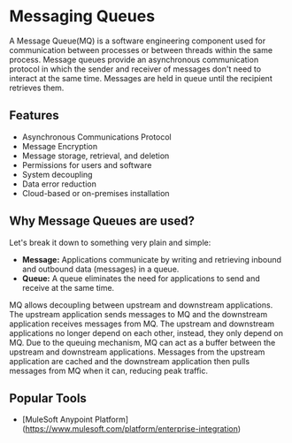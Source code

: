 # Messaging Queues
A Message Queue(MQ) is a software engineering component used for communication between processes or between threads within the same process. Message queues provide an asynchronous communication protocol in which the sender and receiver of messages don't need to interact at the same time. Messages are held in queue until the recipient retrieves them. 


## Features
- Asynchronous Communications Protocol
- Message Encryption
- Message storage, retrieval, and deletion
- Permissions for users and software
- System decoupling
- Data error reduction
- Cloud-based or on-premises installation


## Why Message Queues are used?
Let's break it down to something very plain and simple:

* **Message:** Applications communicate by writing and retrieving inbound and outbound data (messages) in a queue.
* **Queue:** A queue eliminates the need for applications to send and receive at the same time.

MQ allows decoupling between upstream and downstream applications. The upstream application sends messages to MQ and the downstream application receives messages from MQ. The upstream and downstream applications no longer depend on each other, instead, they only depend on MQ. Due to the queuing mechanism, MQ can act as a buffer between the upstream and downstream applications. Messages from the upstream application are cached and the downstream application then pulls messages from MQ when it can, reducing peak traffic.


## Popular Tools
- [MuleSoft Anypoint Platform] (https://www.mulesoft.com/platform/enterprise-integration)

